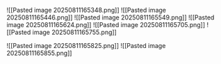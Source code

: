 ![[Pasted image 20250811165348.png]]
![[Pasted image 20250811165446.png]]
![[Pasted image 20250811165549.png]]
![[Pasted image 20250811165624.png]]
![[Pasted image 20250811165705.png]]
![[Pasted image 20250811165755.png]]

![[Pasted image 20250811165825.png]]
![[Pasted image 20250811165855.png]]
